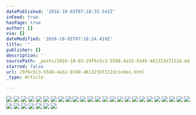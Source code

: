 ```yaml
---
datePublished: '2016-10-03T07:18:35.543Z'
inFeed: true
hasPage: true
author: []
via: {}
dateModified: '2016-10-03T07:18:24.419Z'
title: ''
publisher: {}
description: ''
sourcePath: _posts/2016-10-03-29f6c5c3-5588-4a32-9349-461323d7112d.md
starred: false
url: 29f6c5c3-5588-4a32-9349-461323d7112d/index.html
_type: Article

---
```

![](https://the-grid-user-content.s3-us-west-2.amazonaws.com/27cc04ba-5654-4c69-b6a6-f78b143e6f84.jpg)
![](https://the-grid-user-content.s3-us-west-2.amazonaws.com/34bd9801-3f85-4885-b102-bbfc28512915.jpg)
![](https://the-grid-user-content.s3-us-west-2.amazonaws.com/b200b3eb-1c73-42a6-ba61-20523e28cdc1.jpg)
![](https://the-grid-user-content.s3-us-west-2.amazonaws.com/aabdea38-cc3f-4702-b57b-ac6aeec4a173.jpg)
![](https://the-grid-user-content.s3-us-west-2.amazonaws.com/f141ca35-1820-4617-ac55-ee2b5a0c0367.jpg)
![](https://the-grid-user-content.s3-us-west-2.amazonaws.com/871420ce-dd4c-4b5f-b407-fc2f12e8a595.jpg)
![](https://the-grid-user-content.s3-us-west-2.amazonaws.com/d87a4fa0-f597-4a97-bcb8-48ac339aca99.jpg)
![](https://the-grid-user-content.s3-us-west-2.amazonaws.com/0f4bfef6-9ac1-42ca-b6fe-48347bf69009.jpg)
![](https://the-grid-user-content.s3-us-west-2.amazonaws.com/b589c9a7-c2a1-448b-8bcc-1630107254b2.jpg)
![](https://the-grid-user-content.s3-us-west-2.amazonaws.com/b085c3a6-0af1-43aa-917d-f4a7a5c9545d.jpg)
![](https://the-grid-user-content.s3-us-west-2.amazonaws.com/c832b514-cbc9-467a-9c77-58f19af36fc1.jpg)
![](https://the-grid-user-content.s3-us-west-2.amazonaws.com/0790d909-aa79-4482-aabf-67f4568726e0.jpg)
![](https://the-grid-user-content.s3-us-west-2.amazonaws.com/147d58ac-32f8-4bc2-9c07-9869ca89d034.jpg)
![](https://the-grid-user-content.s3-us-west-2.amazonaws.com/b28a6e2d-9a78-49cb-9797-0360ab6393bf.jpg)
![](https://the-grid-user-content.s3-us-west-2.amazonaws.com/f5beff3c-f3a0-4732-bdba-68313b228aa1.jpg)
![](https://the-grid-user-content.s3-us-west-2.amazonaws.com/28e15fdd-928c-419b-a968-4cf3c5b09ac2.jpg)
![](https://the-grid-user-content.s3-us-west-2.amazonaws.com/11f30bb2-914b-4c0f-9110-cc5e5df9ef4a.jpg)
![](https://the-grid-user-content.s3-us-west-2.amazonaws.com/178aa60b-53c1-4ea9-a972-02dbef004fde.jpg)
![](https://the-grid-user-content.s3-us-west-2.amazonaws.com/05ea95ec-daa9-43a2-a32e-97152bba21ed.jpg)
![](https://the-grid-user-content.s3-us-west-2.amazonaws.com/aeaa319f-9071-4b25-80ab-f9823b63f213.jpg)
![](https://the-grid-user-content.s3-us-west-2.amazonaws.com/41fade46-7e51-444a-8ead-e491f3ea773f.jpg)
![](https://the-grid-user-content.s3-us-west-2.amazonaws.com/2be68e25-0c7c-4d3c-9edc-638f243d25e4.jpg)
![](https://the-grid-user-content.s3-us-west-2.amazonaws.com/977ed4dd-e13b-48e1-8e11-8cbe4be0ba22.jpg)
![](https://the-grid-user-content.s3-us-west-2.amazonaws.com/65f64f0b-f547-4cc5-933f-55e6e819e9af.jpg)
![](https://the-grid-user-content.s3-us-west-2.amazonaws.com/53bb5268-bbcd-4867-aa3c-c887bd0ce4a3.jpg)
![](https://the-grid-user-content.s3-us-west-2.amazonaws.com/05e54d7d-1b04-4aca-be3e-feacd535e5e2.jpg)
![](https://the-grid-user-content.s3-us-west-2.amazonaws.com/eae1a25b-e429-44b8-b4d3-539e02e00aca.jpg)
![](https://the-grid-user-content.s3-us-west-2.amazonaws.com/d1925442-d5a1-4f00-8058-36947d5b6788.jpg)
![](https://the-grid-user-content.s3-us-west-2.amazonaws.com/1026d87f-bd34-47d8-b19a-b763e8185306.jpg)
![](https://the-grid-user-content.s3-us-west-2.amazonaws.com/3f8fa6ae-6aa6-4bf2-9ea9-d7b44ed0b3b3.jpg)
![](https://the-grid-user-content.s3-us-west-2.amazonaws.com/ab419468-4b63-480f-9eb6-c6b2ddd9c1d8.jpg)
![](https://the-grid-user-content.s3-us-west-2.amazonaws.com/f36d5f45-a118-4179-aa2f-9a21e06e95d2.jpg)
